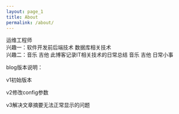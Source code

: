 ```yaml
---
layout: page_1
title: About
permalink: /about/
---
```


运维工程师  
兴趣一：软件开发前后端技术 数据库相关技术  
兴趣二：音乐 吉他  此博客记录IT相关技术的日常总结 音乐 吉他 日常小事


blog版本说明：

v1初始版本

v2修改config参数

v3解决文章摘要无法正常显示的问题
